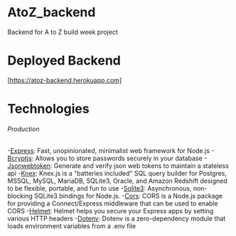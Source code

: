 # AtoZ_backend

Backend for A to Z build week project

# Deployed Backend

[https://atoz-backend.herokuapp.com]

# Technologies

###### Production

-[Express](https://www.npmjs.com/package/express): Fast, unopinionated, minimalist web framework for Node.js -[Bcryptjs](https://www.npmjs.com/package/body-parser): Allows you to store passwords securely in your database -[Jsonwebtoken](https://www.npmjs.com/package/jsonwebtoken): Generate and verify json web tokens to maintain a stateless api -[Knex](https://www.npmjs.com/package/knex): Knex.js is a "batteries included" SQL query builder for Postgres, MSSQL, MySQL, MariaDB, SQLite3, Oracle, and Amazon Redshift designed to be flexible, portable, and fun to use -[Sqlite3](https://www.npmjs.com/package/sqlite3): Asynchronous, non-blocking SQLite3 bindings for Node.js. -[Cors](https://www.npmjs.com/package/cors): CORS is a Node.js package for providing a Connect/Express middleware that can be used to enable CORS -[Helmet](https://www.npmjs.com/package/helmet): Helmet helps you secure your Express apps by setting various HTTP headers -[Dotenv](https://www.npmjs.com/package/dotenv): Dotenv is a zero-dependency module that loads environment variables from a .env file
